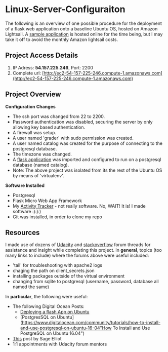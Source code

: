 # Linux-Server-Configuraiton
The following is an overview of one possible procedure for the deployment of a flask web application onto a baseline Ubuntu OS, hosted on Amazon Lightsail. A [sample application](http://ec2-54-157-225-246.compute-1.amazonaws.com) is hosted online for the time being, but I may take it off to avoid the monthly 
Amazon lightsail costs. 


## Project Access Details
1. IP Adress: **54.157.225.246**,  Port: 2200
2. Complete url: [http://ec2-54-157-225-246.compute-1.amazonaws.com](http://ec2-54-157-225-246.compute-1.amazonaws.com)

## Project Overview
**Configuration Changes**
- The ssh port was changed from 22 to 2200. 
- Password authentication was disabled, securing the server by only allowing key based authentication. 
- A firewall was setup.
- A user named 'grader' with sudo permission was created. 
- A user named catalog was created for the purpose of connecting to the postgresql database. 
- The timezone was changed.
- A [flask application](https://github.com/JPWILSON/ActivityTracker "Link to flask app: Activity Tracker") was imported and configured to run on a postgresql database (named catalog). 
- Note: The above project was isolated from its the rest of the Ubuntu OS by means of 'virtualenv'.

**Software Installed**
- Postgresql
- Flask Micro Web App Framework
- My [Activity Tracker](https://github.com/JPWILSON/ActivityTracker) - not really software. No, WAIT! It is! I made software :):):)
- Git was installed, in order to clone my repo

## Resources
I made use of dozens of [Udacity](https://www.udacity.com) and [stackoverflow](http://stackoverflow.com/) forum threads for assistance and insight while completing this project. In **general**, topics (too many links to include) where the forums above were useful included: 
- 'tail' for troubleshooting with apache2 logs 
- chaging the path on client_secrets.json
- installing packages outside of the virtual environment
- changing from sqlite to postgresql (username, password, database all named the same)

In **particular**, the following were useful: 
- The following Digital Ocean Posts: 
  * [Deploying a flash App on Ubuntu](https://www.digitalocean.com/community/tutorials/how-to-deploy-a-flask-application-on-an-ubuntu-vps "How To Deploy a Flask Application on an Ubuntu VPS")
  * [PostgresSQL on Ubuntu](https://www.digitalocean.com/community/tutorials/how-to-install-and-use-postgresql-on-ubuntu-16-04"How To Install and Use PostgreSQL on Ubuntu 16.04")
- [This](http://sageelliott.com/post/post2-AWS-Flask_setup/ "AWS configuration for flask") post by Sage Elliot
- 1:1 appointments with Udacity forum mentors



